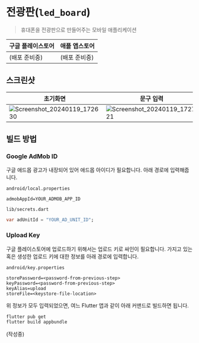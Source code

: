 # 전광판(`led_board`)

> 휴대폰을 전광판으로 만들어주는 모바일 애플리케이션

| 구글 플레이스토어 | 애플 앱스토어 |
|-|-|
|(배포 준비중)|(배포 준비중)|

## 스크린샷

| 초기화면 | 문구 입력 | 시작하기 |
|-|-|-|
|![Screenshot_20240119_172630](https://github.com/Guest-01/led_board/assets/49602144/efe107be-6735-44e3-ad01-f6893aa21de3)|![Screenshot_20240119_172721](https://github.com/Guest-01/led_board/assets/49602144/a4dc191a-98c1-4d4d-8eba-cd5180cebb5c)|![Screenshot_20240119_172731](https://github.com/Guest-01/led_board/assets/49602144/5b2d63d8-326b-45f6-a7d4-179dd896ab4c)|

## 빌드 방법

### Google AdMob ID

구글 애드몹 광고가 내장되어 있어 애드몹 아이디가 필요합니다. 아래 경로에 입력해줍니다.

`android/local.properties`
```env
admobAppId=YOUR_ADMOB_APP_ID
```

`lib/secrets.dart`
```dart
var adUnitId = "YOUR_AD_UNIT_ID";
```

### Upload Key

구글 플레이스토어에 업로드하기 위해서는 업로드 키로 싸인이 필요합니다. 가지고 있는 혹은 생성한 업로드 키에 대한 정보를 아래 경로에 입력합니다.

`android/key.properties`
```env
storePassword=<password-from-previous-step>
keyPassword=<password-from-previous-step>
keyAlias=upload
storeFile=<keystore-file-location>
```

위 정보가 모두 입력되었으면, 여느 Flutter 앱과 같이 아래 커맨드로 빌드하면 됩니다.

```sh
flutter pub get
flutter build appbundle
```

(작성중)
